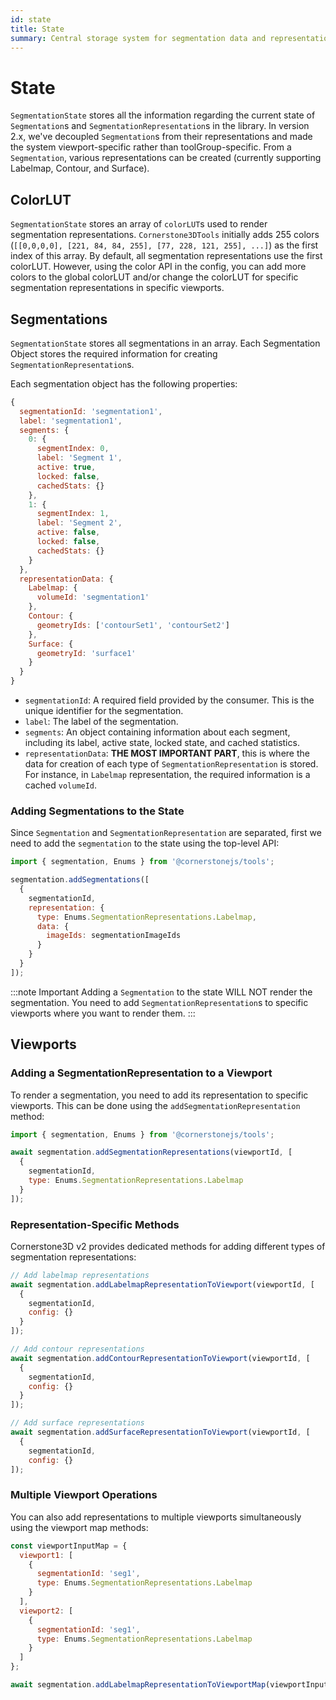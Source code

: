 ```yaml
---
id: state
title: State
summary: Central storage system for segmentation data and representations, managing color lookup tables and viewport-specific rendering configurations
---
```


# State

`SegmentationState` stores all the information regarding the current state of `Segmentation`s and `SegmentationRepresentation`s in the library. In version 2.x, we've decoupled `Segmentation`s from their representations and made the system viewport-specific rather than toolGroup-specific. From a `Segmentation`, various representations can be created (currently supporting Labelmap, Contour, and Surface).

## ColorLUT

`SegmentationState` stores an array of `colorLUT`s used to render segmentation representations. `Cornerstone3DTools` initially adds 255 colors (`[[0,0,0,0], [221, 84, 84, 255], [77, 228, 121, 255], ...]`) as the first index of this array. By default, all segmentation representations use the first colorLUT. However, using the color API in the config, you can add more colors to the global colorLUT and/or change the colorLUT for specific segmentation representations in specific viewports.

## Segmentations

`SegmentationState` stores all segmentations in an array. Each Segmentation Object stores the required information for creating `SegmentationRepresentation`s.

Each segmentation object has the following properties:

```js
{
  segmentationId: 'segmentation1',
  label: 'segmentation1',
  segments: {
    0: {
      segmentIndex: 0,
      label: 'Segment 1',
      active: true,
      locked: false,
      cachedStats: {}
    },
    1: {
      segmentIndex: 1,
      label: 'Segment 2',
      active: false,
      locked: false,
      cachedStats: {}
    }
  },
  representationData: {
    Labelmap: {
      volumeId: 'segmentation1'
    },
    Contour: {
      geometryIds: ['contourSet1', 'contourSet2']
    },
    Surface: {
      geometryId: 'surface1'
    }
  }
}
```

- `segmentationId`: A required field provided by the consumer. This is the unique identifier for the segmentation.
- `label`: The label of the segmentation.
- `segments`: An object containing information about each segment, including its label, active state, locked state, and cached statistics.
- `representationData`: **THE MOST IMPORTANT PART**, this is where the data for creation of each type of `SegmentationRepresentation` is stored. For instance, in `Labelmap` representation, the required information is a cached `volumeId`.

### Adding Segmentations to the State

Since `Segmentation` and `SegmentationRepresentation` are separated, first we need to add the `segmentation` to the state using the top-level API:

```js
import { segmentation, Enums } from '@cornerstonejs/tools';

segmentation.addSegmentations([
  {
    segmentationId,
    representation: {
      type: Enums.SegmentationRepresentations.Labelmap,
      data: {
        imageIds: segmentationImageIds
      }
    }
  }
]);
```

:::note Important
Adding a `Segmentation` to the state WILL NOT render the segmentation. You need to add `SegmentationRepresentation`s to specific viewports where you want to render them.
:::

## Viewports

### Adding a SegmentationRepresentation to a Viewport

To render a segmentation, you need to add its representation to specific viewports. This can be done using the `addSegmentationRepresentation` method:

```js
import { segmentation, Enums } from '@cornerstonejs/tools';

await segmentation.addSegmentationRepresentations(viewportId, [
  {
    segmentationId,
    type: Enums.SegmentationRepresentations.Labelmap
  }
]);
```


### Representation-Specific Methods

Cornerstone3D v2 provides dedicated methods for adding different types of segmentation representations:

```js
// Add labelmap representations
await segmentation.addLabelmapRepresentationToViewport(viewportId, [
  {
    segmentationId,
    config: {}
  }
]);

// Add contour representations
await segmentation.addContourRepresentationToViewport(viewportId, [
  {
    segmentationId,
    config: {}
  }
]);

// Add surface representations
await segmentation.addSurfaceRepresentationToViewport(viewportId, [
  {
    segmentationId,
    config: {}
]);
```

### Multiple Viewport Operations

You can also add representations to multiple viewports simultaneously using the viewport map methods:

```js
const viewportInputMap = {
  viewport1: [
    {
      segmentationId: 'seg1',
      type: Enums.SegmentationRepresentations.Labelmap
    }
  ],
  viewport2: [
    {
      segmentationId: 'seg1',
      type: Enums.SegmentationRepresentations.Labelmap
    }
  ]
};

await segmentation.addLabelmapRepresentationToViewportMap(viewportInputMap);
```
